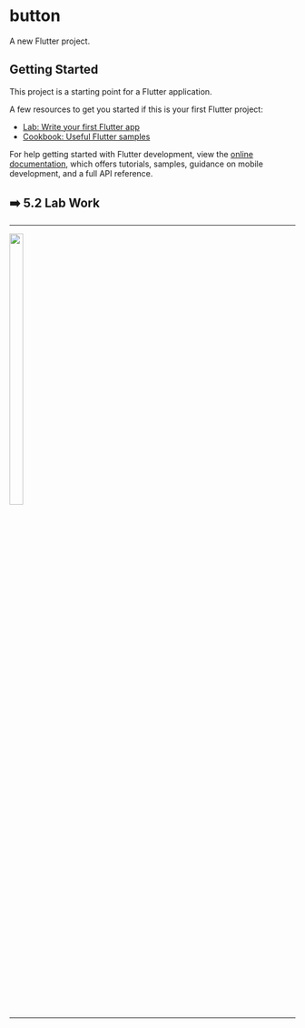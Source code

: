# button

A new Flutter project.

## Getting Started

This project is a starting point for a Flutter application.

A few resources to get you started if this is your first Flutter project:

- [Lab: Write your first Flutter app](https://docs.flutter.dev/get-started/codelab)
- [Cookbook: Useful Flutter samples](https://docs.flutter.dev/cookbook)

For help getting started with Flutter development, view the
[online documentation](https://docs.flutter.dev/), which offers tutorials,
samples, guidance on mobile development, and a full API reference.
<h2>➡️ 5.2 Lab Work</h2>
<hr>
<p>
  <a href ="https://github.com/Prafulpatnecha/my_app1_1">
    <img src="https://github.com/Prafulpatnecha/button/assets/144161200/64a58f4c-04de-4401-88fe-9565895fa835" width="22%" Height="35%">

  </a>
  </p>
<hr>
